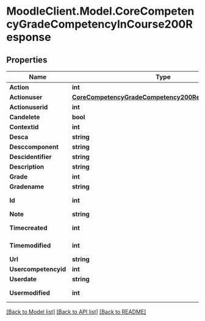 # MoodleClient.Model.CoreCompetencyGradeCompetencyInCourse200Response

## Properties

Name | Type | Description | Notes
------------ | ------------- | ------------- | -------------
**Action** | **int** | action | 
**Actionuser** | [**CoreCompetencyGradeCompetency200ResponseActionuser**](CoreCompetencyGradeCompetency200ResponseActionuser.md) |  | [optional] 
**Actionuserid** | **int** | actionuserid | 
**Candelete** | **bool** | candelete | 
**Contextid** | **int** | contextid | 
**Desca** | **string** | desca | 
**Desccomponent** | **string** | desccomponent | 
**Descidentifier** | **string** | descidentifier | 
**Description** | **string** | description | 
**Grade** | **int** | grade | 
**Gradename** | **string** | gradename | 
**Id** | **int** | id | [default to 0]
**Note** | **string** | note | 
**Timecreated** | **int** | timecreated | [default to 0]
**Timemodified** | **int** | timemodified | [default to 0]
**Url** | **string** | url | 
**Usercompetencyid** | **int** | usercompetencyid | 
**Userdate** | **string** | userdate | 
**Usermodified** | **int** | usermodified | [default to 0]

[[Back to Model list]](../README.md#documentation-for-models) [[Back to API list]](../README.md#documentation-for-api-endpoints) [[Back to README]](../README.md)


